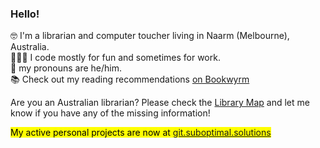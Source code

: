 ### Hello!

🤓 I'm a librarian and computer toucher living in Naarm (Melbourne), Australia.  
👨🏻‍💻 I code mostly for fun and sometimes for work.  
👤 my pronouns are he/him.  
📚 Check out my reading recommendations [on Bookwyrm](https://bookwyrm.social/user/hugh)  

Are you an Australian librarian? Please check the [Library Map](https://librarymap.hugh.run) and let me know if you have any of the missing information!

<mark>My active personal projects are now at [git.suboptimal.solutions](https://git.suboptimal.solutions)</mark>
